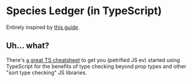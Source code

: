 # Species Ledger (in TypeScript)

Entirely inspired by [this guide](https://create-react-app.dev/docs/adding-typescript/).

## Uh... what?

There's [a great TS cheatsheet](https://github.com/typescript-cheatsheets/react#reacttypescript-cheatsheets) to get you (petrified JS ev) started using TypeScript for the benefits of type checking beyond prop types and other "sort type checking" JS libraries.
